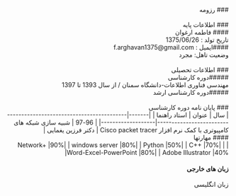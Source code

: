 <div dir="rtl">
### رزومه
<br/>
<br/>
### اطلاعات پایه 
<br/>
#### فاطمه ارغوان
<br/>
 تاریخ تولد : 1375/06/26
<br/>
####ایمیل : f.arghavan1375@gmail.com   
<br/>
 وضعیت تاهل: مجرد
<br/> 
 <br/>
  ### اطلاعات تحصیلی
<br/>
  #####دوره کارشناسی  
<br/>
مهندسی فناوری اطلاعات-دانشگاه سمنان / از سال 1393 تا 1397
  <br/>
#####دوره کارشناسی ارشد
<br/>
 <br/>
### پایان نامه دوره کارشناسی
<br/>
| سال   | عنوان                                                             | استاد راهنما      |
|-------|-------------------------------------------------------------------|-------------------|
| 96-97 | شبیه سازی شبکه های کامپیوتری با کمک نرم افزار Cisco packet tracer | دکتر فرزین یغمایی |
  
<br/>
#### مهارتها
  
  <br/>
|       Network+        |90%| 
|    windows server     |80%|
|        Python         |50%|
|         C++           |70%|
| Word-Excel-PowerPoint |80%|
|    Adobe Illustrator  |40%|
 
<br/>
  
#### زبان های خارجی
زبان انگلیسی  
  <br/>
  </div>
